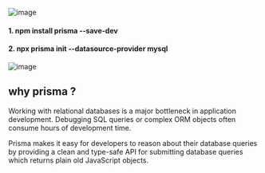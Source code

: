 
![image](https://github.com/Soum-ik/Prisma_learning/assets/110479389/efaa8a8f-ff9f-4727-927d-ad1bdce810a8)


<h4>1. npm install prisma --save-dev</h4>
<h4>2. npx prisma init --datasource-provider mysql</h4>

 ![image](https://github.com/Soum-ik/Prisma_learning/assets/110479389/a48251d0-36d8-4ac2-a155-cbaf32055044)

## why prisma ?
<p>Working with relational databases is a major bottleneck in application development. Debugging SQL queries or complex ORM objects often consume hours of development time.

Prisma makes it easy for developers to reason about their database queries by providing a clean and type-safe API for submitting database queries which returns plain old JavaScript objects.</p>
